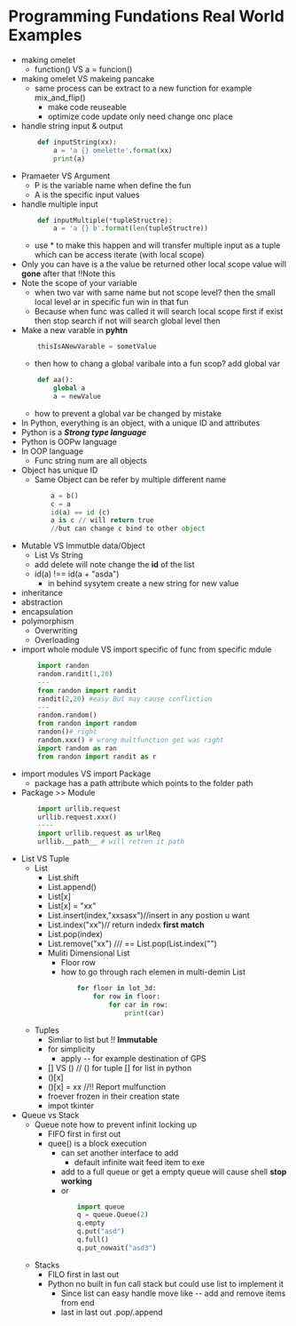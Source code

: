 # Programming Fundations Real World Examples

- making omelet
    - function() VS a = funcion()
- making omelet VS makeing pancake
    - same process can be extract to a new function for example mix_and_flip()
        - make code reuseable
        - optimize code update only need change onc place
- handle string input & output
    ```python
        def inputString(xx):
            a = 'a {} omelette'.format(xx)
            print(a)
    ```
- Pramaeter VS Argument
    - P is the variable name when define the fun
    - A is the specific input values
- handle multiple input
    ```python
        def inputMultiple(*tupleStructre):
            a = 'a {} b'.format(len(tupleStructre))
    ```
    - use * to make this happen and will transfer multiple input as a tuple which can be access iterate (with local scope)
- Only you can have is a the value be returned other local scope value will **gone** after that !!Note this
- Note the scope of your variable
    - when two var with same name but not scope level? then the small local level ar in specific fun win in that fun
    - Because when func was called it will search local scope first if exist then stop search if not will search global level then
- Make a new varable in **pyhtn**
    ```python
        thisIsANewVarable = sometValue
    ```
    - then how to chang a global varibale into a fun scop? add global var
    ```python
        def aa():
            global a
            a = newValue
    ```
    - how to prevent a global var be changed by mistake
- In Python, everything is an object, with a unique ID and attributes
- Python is a ***Strong type language***
- Python is OOPw language
- In OOP language 
    - Func string num are all objects
- Object has unique ID
    - Same Object can be refer by multiple different name 
        ```python
            a = b()
            c = a
            id(a) == id (c)
            a is c // will return true
            //but can change c bind to other object
        ```
- Mutable VS Immutble data/Object
    - List Vs String
    - add delete will note change the **id** of the list
    - id(a) !== id(a + "asda")
        - in behind sysytem create a new string for new value
- inheritance 
- abstraction 
- encapsulation 
- polymorphism
    - Overwriting
    - Overloading
- import whole module VS import specific of func from specific mdule
    ```python
        import randon
        random.randit(1,20)
        ---
        from randon import randit
        randit(2,20) #easy But may cause confliction
        ---
        random.random()
        from randon import random
        randon()# right
        random.xxx() # wrong multfunction get was right
        import random as ran
        from randon import randit as r
    ```
- import modules VS import Package
    - package has a path attribute which points to the folder path
- Package >> Module
    ```python
        import urllib.request
        urllib.request.xxx()
        ----
        import urllib.request as urlReq
        urllib.__path__ # will retren it path
    ```
- List VS Tuple
    - List
        - List.shift
        - List.append()
        - List[x]
        - List[x] = "xx"
        - List.insert(index,"xxsasx")//insert in any postion u want
        - List.index("xx")// return indedx **first match**
        - List.pop(index)
        - List.remove("xx") /// == List.pop(List.index("")
        - Muliti Dimensional List
            - Floor row
            - how to go through rach elemen in multi-demin List
                ```python
                    for floor in lot_3d:
                        for row in floor:
                            for car in row:
                                print(car)
                ```
    - Tuples
        - Simliar to list but !! **Immutable**
        - for simplicity
            - apply -- for example destination of GPS
        - [] VS () // () for tuple [] for list in python
        - ()[x]
        - ()[x] = xx //!! Report mulfunction
        - froever frozen in their creation state
        - impot tkinter
- Queue vs Stack
    - Queue note how to prevent infinit locking up
        - FIFO first in first out
        - quee() is a block execution
            - can set another interface to add 
                - default infinite wait feed item to exe
            - add to a full queue or get a empty queue will cause shell **stop working**
            - or 
                ```python
                    import queue
                    q = queue.Queue(2)
                    q.empty
                    q.put("asd")
                    q.full()
                    q.put_nowait("asd3")
                ```
    - Stacks
        - FILO first in last out
        - Python no built in fun call stack but could use list to implement it
            - Since list can easy handle move like -- add and remove items from end
            - last in last out .pop/.append
